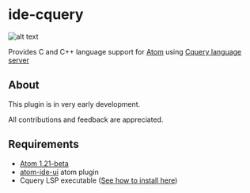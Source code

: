 # ide-cquery

![alt text](https://raw.githubusercontent.com/rianneogi/ide-cquert/readme_pic.png)

Provides C and C++ language support for [Atom][atom] using
[Cquery language server][cquery]

## About

This plugin is in very early development.

All contributions and feedback are appreciated.

## Requirements

+ [Atom 1.21-beta][atom]
+ [atom-ide-ui][atom-ide-ui] atom plugin
+ Cquery LSP executable ([See how to install here][cquery_wiki])

[atom]: http://atom.io/beta
[cquery]: https://github.com/jacobdufault/cquery
[cquery_wiki]: https://github.com/jacobdufault/cquery/wiki
[atom-ide-ui]: https://atom.io/packages/atom-ide-ui
